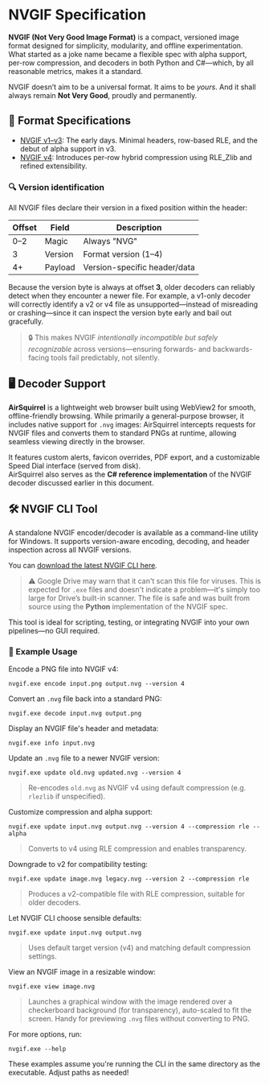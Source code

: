 # NVGIF Specification

**NVGIF (Not Very Good Image Format)** is a compact, versioned image format designed for simplicity, modularity, and offline experimentation. What started as a joke name became a flexible spec with alpha support, per-row compression, and decoders in both Python and C#—which, by all reasonable metrics, makes it a standard.

NVGIF doesn’t aim to be a universal format. It aims to be *yours*. And it shall always remain **Not Very Good**, proudly and permanently.

## 📄 Format Specifications

- [NVGIF v1–v3](v123.md): The early days. Minimal headers, row-based RLE, and the debut of alpha support in v3.
- [NVGIF v4](v4.md): Introduces per-row hybrid compression using RLE_Zlib and refined extensibility.

### 🔍 Version identification

All NVGIF files declare their version in a fixed position within the header:

| Offset  | Field      | Description                   |
|---------|------------|-------------------------------|
| 0–2     | Magic      | Always "NVG" |
| 3       | Version    | Format version (1–4) |
| 4+      | Payload    | Version-specific header/data |

Because the version byte is always at offset **3**, older decoders can reliably detect when they encounter a newer file. For example, a v1-only decoder will correctly identify a v2 or v4 file as unsupported—instead of misreading or crashing—since it can inspect the version byte early and bail out gracefully.

> 🔒 This makes NVGIF *intentionally incompatible but safely recognizable* across versions—ensuring forwards- and backwards-facing tools fail predictably, not silently.

## 🖥️ Decoder Support

**AirSquirrel** is a lightweight web browser built using WebView2 for smooth, offline-friendly browsing. While primarily a general-purpose browser, it includes native support for `.nvg` images: AirSquirrel intercepts requests for NVGIF files and converts them to standard PNGs at runtime, allowing seamless viewing directly in the browser.

It features custom alerts, favicon overrides, PDF export, and a customizable Speed Dial interface (served from disk).  
AirSquirrel also serves as the **C# reference implementation** of the NVGIF decoder discussed earlier in this document.

## 🛠️ NVGIF CLI Tool

A standalone NVGIF encoder/decoder is available as a command-line utility for Windows. It supports version-aware encoding, decoding, and header inspection across all NVGIF versions.

You can [download the latest NVGIF CLI here](https://drive.google.com/uc?export=download&id=1oGu3PTlAsCwdeyNMOkjsmXBtXkHHcn8u).

> ⚠️ Google Drive may warn that it can't scan this file for viruses. This is expected for `.exe` files and doesn't indicate a problem—it's simply too large for Drive’s built-in scanner. The file is safe and was built from source using the **Python** implementation of the NVGIF spec.

This tool is ideal for scripting, testing, or integrating NVGIF into your own pipelines—no GUI required.

### 🔧 Example Usage

Encode a PNG file into NVGIF v4:
```batch
nvgif.exe encode input.png output.nvg --version 4
```

Convert an `.nvg` file back into a standard PNG:
```batch
nvgif.exe decode input.nvg output.png
```

Display an NVGIF file's header and metadata:
```batch
nvgif.exe info input.nvg
```

Update an `.nvg` file to a newer NVGIF version:
```batch
nvgif.exe update old.nvg updated.nvg --version 4
```
> Re-encodes `old.nvg` as NVGIF v4 using default compression (e.g. `rlezlib` if unspecified).

Customize compression and alpha support:
```batch
nvgif.exe update input.nvg output.nvg --version 4 --compression rle --alpha
```
> Converts to v4 using RLE compression and enables transparency.

Downgrade to v2 for compatibility testing:
```batch
nvgif.exe update image.nvg legacy.nvg --version 2 --compression rle
```
> Produces a v2-compatible file with RLE compression, suitable for older decoders.

Let NVGIF CLI choose sensible defaults:
```batch
nvgif.exe update input.nvg output.nvg
```
> Uses default target version (v4) and matching default compression settings.

View an NVGIF image in a resizable window:
```batch
nvgif.exe view image.nvg
```
> Launches a graphical window with the image rendered over a checkerboard background (for transparency), auto-scaled to fit the screen. Handy for previewing `.nvg` files without converting to PNG.

For more options, run:
```batch
nvgif.exe --help
```

These examples assume you're running the CLI in the same directory as the executable. Adjust paths as needed!
